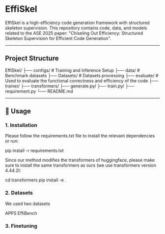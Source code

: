 # EffiSkel

EffiSkel is a high-efficiency code generation framework with structured skeleton supervision.
This repository contains code, data, and models related to the ASE 2025 paper: "Chiseling Out Efficiency: Structured Skeleton Supervision for Efficient Code Generation".

---

## Project Structure

EffiSkel/
├── configs/ # Training and Inference Setup
├── data/ # Benchmark datasets
├── Datasets/ # Datasets processing
├── evaluate/ # Used to evaluate the functional correctness and efficiency of the code
├── trainer/ 
├── transformers/ 
├── generate.py/
├── train.py/
├── requirement.py
└── README.md

---

## 🚀 Usage

### 1. Installation

Please follow the requirements.txt file to install the relevant dependencies or run:

pip install -r requirements.txt

Since our method modifies the transformers of huggingface, please make sure to install the same transformers as ours (we use transformers version 4.44.2):

cd transformers
pip install -e .

### 2. Datasets

We used two datasets

APPS
EffiBench

### 3. Finetuning




